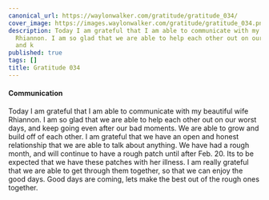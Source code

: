 ```yaml
---
canonical_url: https://waylonwalker.com/gratitude/gratitude_034/
cover_image: https://images.waylonwalker.com/gratitude/gratitude_034.png
description: Today I am grateful that I am able to communicate with my beautiful wife
  Rhiannon. I am so glad that we are able to help each other out on our worst days,
  and k
published: true
tags: []
title: Gratitude 034
---
```


#### Communication


Today I am grateful that I am able to communicate with my beautiful wife Rhiannon. I am so glad that we are able to help each other out on our worst days, and keep going even after our bad moments.  We are able to grow and build off of each other.  I am grateful that we have an open and honest relationship that we are able to talk about anything.  We have had a rough month, and will continue to have a rough patch until after Feb. 20.  Its to be expected that we have these patches with her illness. I am really grateful that we are able to get through them together, so that we can enjoy the good days.  Good days are coming, lets make the best out of the rough ones together.